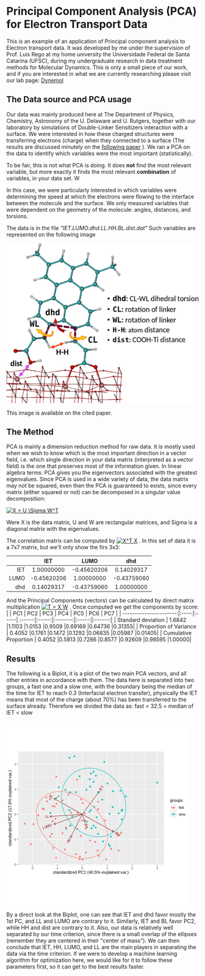# Principal Component Analysis (PCA) for Electron Transport Data
This is an example of an application of Principal component analysis to Electron transport data. It was developed by me under the supervision of Prof. Luis Rego at my home university the Universidade Federal de Santa Catarina (UFSC), during my undergraduate research in data treatment methods for Molecular Dynamics. This is only a small piece of our work, and if you are interested in what we are currently researching please visit our lab page: [Dynemol](http://luisrego.sites.ufsc.br/)


## The Data source and PCA usage
Our data was mainly produced here at The Department of Physics, Chemistry, Astronomy of the U. Delaware and U. Rutgers, together with our laboratory by simulations of Double-Linker Sensitizers interaction with a surface. We were interested in how these charged structures were transferring electrons (charge) when they connected to a surface (The results are discussed minutely on the [following paper](https://pubs.acs.org/doi/abs/10.1021/acs.jpcc.0c11299) ). We ran a PCA on the data to identify which variables were the most important (statistically). 

To be fair, this is not what PCA is doing. It does **not** find the most relevant variable, but more exactly it finds the most relevant **combination** of variables, in your data set. W

In this case, we were particularly interested in which variables were determining the speed at which the electrons were flowing to the interface between the molecule and the surface. We only measured variables that were dependent on the geometry of the molecule: angles, distances, and torsions. 

The data is in the file *"IET.LUMO.dhd.LL.HH.BL.dist.dat"* Such variables are represented on the following image

![Variables for MM](https://github.com/Coffee4MePlz/PCA_ElectTransp/blob/master/DoubleLinkerMM.png "Variables for MM")

This image is available on the cited paper.

## The Method

PCA is mainly a dimension reduction method for raw data. It is mostly used when we wish to know which is the most important direction in a vector field, i.e. which single direction in your data matrix (interpreted as a vector field) is the one that preserves most of the information given. In linear algebra terms: PCA gives you the eigenvectors associated with the greatest eigenvalues. Since PCA is used in a wide variety of data, the data matrix may not be squared, even then the PCA is guaranteed to exists, since every matrix (either squared or not) can be decomposed in a singular value decomposition:

<a href="https://www.codecogs.com/eqnedit.php?latex=X&space;=&space;U&space;\Sigma&space;W^T" target="_blank"><img src="https://latex.codecogs.com/gif.latex?X&space;=&space;U&space;\Sigma&space;W^T" title="X = U \Sigma W^T" /></a>

Were X is the data matrix, U and W are rectangular matrices, and Sigma is a diagonal matrix with the eigenvalues.

The correlation matrix can be computed by <a href="https://www.codecogs.com/eqnedit.php?latex=X^T&space;X" target="_blank"><img src="https://latex.codecogs.com/gif.latex?X^T&space;X" title="X^T X" /></a> . In this set of data it is a 7x7 matrix, but we'll only show the firs 3x3:

|     |       IET  |      LUMO  |       dhd|  
| ----:|:---------:|:----------:|:--------:|
|IET  | 1.00000000 |-0.45620206 |0.14029317| 
|LUMO |-0.45620206 | 1.00000000 |-0.43759060 |
|dhd  | 0.14029317 |-0.43759060 | 1.00000000| 



And the Principal Components (vectors) can be calculated by direct matrix multiplication <a href="https://www.codecogs.com/eqnedit.php?latex=T&space;=&space;X&space;W" target="_blank"><img src="https://latex.codecogs.com/gif.latex?T&space;=&space;X&space;W" title="T = X W" /></a> . Once computed we get the components by score:
|                        | PC1  |  PC2 |   PC3  |  PC4  |   PC5  |   PC6 |    PC7 |
| ----------------------:|:----:|:-----| :-----:|:-----:|:-------:|:-----:|:------:|
| Standard deviation     | 1.6842 |1.1103 |1.0153 |0.9509 |0.69169 |0.64736 |0.31355|
| Proportion of Variance | 0.4052 |0.1761 |0.1472 |0.1292 |0.06835 |0.05987 |0.01405|
| Cumulative Proportion  | 0.4052 |0.5813 |0.7286 |0.8577 |0.92609 |0.98595 |1.00000|


## Results 

The following is a Biplot, it is a plot of the two main PCA vectors, and all other entries in accordance with them. The data here is separated into two groups, a fast one and a slow one, with the boundary being the median of the time for IET to reach 0.3 (Interfacial electron transfer), physically the IET means that most of the charge (about 70%) has been transferred to the surface already. Therefore we divided the data as: fast < 32.5 = median of IET < slow 

![Biplot of components 1 and 2](https://github.com/Coffee4MePlz/PCA_ElectTransp/blob/master/P1P2%20_plot.png "Biplot of components 1 and 2")


By a direct look at the Biplot, one can see that IET and dhd favor mostly the 1st PC, and LL and LUMO are contrary to it. Similarly, IET and BL favor PC2, while HH and dist are contrary to it. Also, our data is relatively well separated by our time criterion, since there is a small overlap of the ellipses (remember they are centered in their "center of mass"). We can then conclude that IET, HH, LUMO, and LL are the main players in separating the data via the time criterion. If we were to develop a machine learning algorithm for optimization here, we would like for it to follow these parameters first, so it can get to the best results faster. 

